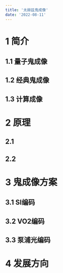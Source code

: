 ```yaml
---
title: '太赫兹鬼成像'
date: '2022-08-11'
---
```


# 1 简介

## 1.1 量子鬼成像


## 1.2 经典鬼成像

## 1.3 计算成像

# 2 原理

## 2.1

## 2.2

# 3 鬼成像方案

## 3.1 SI编码

## 3.2 VO2编码

## 3.3 泵浦光编码

# 4 发展方向



